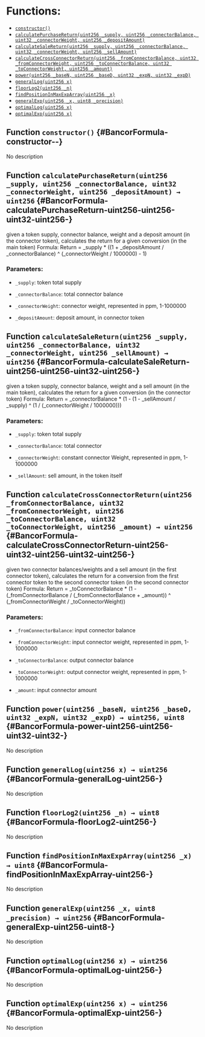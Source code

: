 

# Functions:
- [`constructor()`](#BancorFormula-constructor--)
- [`calculatePurchaseReturn(uint256 _supply, uint256 _connectorBalance, uint32 _connectorWeight, uint256 _depositAmount)`](#BancorFormula-calculatePurchaseReturn-uint256-uint256-uint32-uint256-)
- [`calculateSaleReturn(uint256 _supply, uint256 _connectorBalance, uint32 _connectorWeight, uint256 _sellAmount)`](#BancorFormula-calculateSaleReturn-uint256-uint256-uint32-uint256-)
- [`calculateCrossConnectorReturn(uint256 _fromConnectorBalance, uint32 _fromConnectorWeight, uint256 _toConnectorBalance, uint32 _toConnectorWeight, uint256 _amount)`](#BancorFormula-calculateCrossConnectorReturn-uint256-uint32-uint256-uint32-uint256-)
- [`power(uint256 _baseN, uint256 _baseD, uint32 _expN, uint32 _expD)`](#BancorFormula-power-uint256-uint256-uint32-uint32-)
- [`generalLog(uint256 x)`](#BancorFormula-generalLog-uint256-)
- [`floorLog2(uint256 _n)`](#BancorFormula-floorLog2-uint256-)
- [`findPositionInMaxExpArray(uint256 _x)`](#BancorFormula-findPositionInMaxExpArray-uint256-)
- [`generalExp(uint256 _x, uint8 _precision)`](#BancorFormula-generalExp-uint256-uint8-)
- [`optimalLog(uint256 x)`](#BancorFormula-optimalLog-uint256-)
- [`optimalExp(uint256 x)`](#BancorFormula-optimalExp-uint256-)


## Function `constructor()` {#BancorFormula-constructor--}
No description
## Function `calculatePurchaseReturn(uint256 _supply, uint256 _connectorBalance, uint32 _connectorWeight, uint256 _depositAmount) → uint256` {#BancorFormula-calculatePurchaseReturn-uint256-uint256-uint32-uint256-}
given a token supply, connector balance, weight and a deposit amount (in the connector token),
calculates the return for a given conversion (in the main token)
Formula:
Return = _supply * ((1 + _depositAmount / _connectorBalance) ^ (_connectorWeight / 1000000) - 1)

### Parameters:
- `_supply`:              token total supply

- `_connectorBalance`:    total connector balance

- `_connectorWeight`:     connector weight, represented in ppm, 1-1000000

- `_depositAmount`:       deposit amount, in connector token

## Function `calculateSaleReturn(uint256 _supply, uint256 _connectorBalance, uint32 _connectorWeight, uint256 _sellAmount) → uint256` {#BancorFormula-calculateSaleReturn-uint256-uint256-uint32-uint256-}
given a token supply, connector balance, weight and a sell amount (in the main token),
calculates the return for a given conversion (in the connector token)
Formula:
Return = _connectorBalance * (1 - (1 - _sellAmount / _supply) ^ (1 / (_connectorWeight / 1000000)))

### Parameters:
- `_supply`:              token total supply

- `_connectorBalance`:    total connector

- `_connectorWeight`:     constant connector Weight, represented in ppm, 1-1000000

- `_sellAmount`:          sell amount, in the token itself

## Function `calculateCrossConnectorReturn(uint256 _fromConnectorBalance, uint32 _fromConnectorWeight, uint256 _toConnectorBalance, uint32 _toConnectorWeight, uint256 _amount) → uint256` {#BancorFormula-calculateCrossConnectorReturn-uint256-uint32-uint256-uint32-uint256-}
given two connector balances/weights and a sell amount (in the first connector token),
calculates the return for a conversion from the first connector token to the second connector token (in the second connector token)
Formula:
Return = _toConnectorBalance * (1 - (_fromConnectorBalance / (_fromConnectorBalance + _amount)) ^ (_fromConnectorWeight / _toConnectorWeight))

### Parameters:
- `_fromConnectorBalance`:    input connector balance

- `_fromConnectorWeight`:     input connector weight, represented in ppm, 1-1000000

- `_toConnectorBalance`:      output connector balance

- `_toConnectorWeight`:       output connector weight, represented in ppm, 1-1000000

- `_amount`:                  input connector amount

## Function `power(uint256 _baseN, uint256 _baseD, uint32 _expN, uint32 _expD) → uint256, uint8` {#BancorFormula-power-uint256-uint256-uint32-uint32-}
No description
## Function `generalLog(uint256 x) → uint256` {#BancorFormula-generalLog-uint256-}
No description
## Function `floorLog2(uint256 _n) → uint8` {#BancorFormula-floorLog2-uint256-}
No description
## Function `findPositionInMaxExpArray(uint256 _x) → uint8` {#BancorFormula-findPositionInMaxExpArray-uint256-}
No description
## Function `generalExp(uint256 _x, uint8 _precision) → uint256` {#BancorFormula-generalExp-uint256-uint8-}
No description
## Function `optimalLog(uint256 x) → uint256` {#BancorFormula-optimalLog-uint256-}
No description
## Function `optimalExp(uint256 x) → uint256` {#BancorFormula-optimalExp-uint256-}
No description

